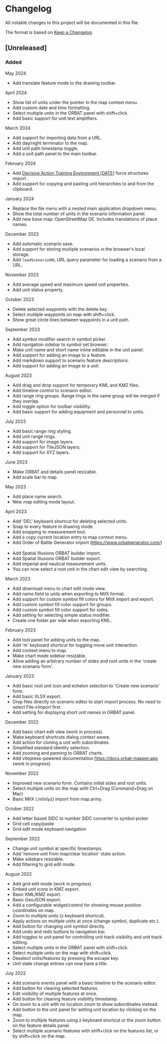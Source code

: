 # Changelog

All notable changes to this project will be documented in this file.

The format is based on [Keep a Changelog](https://keepachangelog.com/en/1.0.0/).

## [Unreleased]

### Added

May 2024

- Add translate feature mode to the drawing toolbar.

April 2024

- Show list of units under the pointer in the map context menu.
- Add custom date and time formatting.
- Select multiple units in the ORBAT panel with shift+click.
- Add basic support for unit text amplifiers.

March 2024

- Add support for importing data from a URL.
- Add day/night terminator to the map.
- Add unit path timestamp toggle.
- Add a unit path panel to the main toolbar.

February 2024

- Add [Decisive Action Training Environment (DATE)](https://odin.tradoc.army.mil/DATEWORLD) force structures import .
- Add support for copying and pasting unit hierarchies to and from the clipboard.

January 2024

- Replace the file menu with a nested main application dropdown menu.
- Show the total number of units in the scenario information panel.
- Add new base map: OpenStreetMap DE. Includes translations of place names.

December 2023

- Add automatic scenario save.
- Add support for storing multiple scenarios in the browser's local storage.
- Add `loadScenarioURL` URL query parameter for loading a scenario from a URL.

November 2023

- Add average speed and maximum speed unit properties.
- Add unit status property.

October 2023

- Delete selected waypoints with the delete key.
- Select multiple waypoints on map with shift+click.
- Show great circle lines between waypoints in a unit path.

September 2023

- Add symbol modifier search in symbol picker.
- Add navigation sidebar to symbol set browser.
- Make unit name and short name inline editable in the unit panel.
- Add support for adding an image to a feature.
- Add markdown support to scenario feature descriptions.
- Add support for adding an image to a unit.

August 2023

- Add drag and drop support for temporary KML and KMZ files.
- Add timeline control to scenario editor.
- Add range ring groups. Range rings in the same group will be merged if they overlap.
- Add toggle option for toolbar visibility.
- Add basic support for adding equipment and personnel to units.

July 2023

- Add basic range ring styling.
- Add unit range rings.
- Add support for image layers.
- Add support for TileJSON layers.
- Add support for XYZ layers.

June 2023

- Make ORBAT and details panel resizable.
- Add scale bar to map.

May 2023

- Add place name search.
- New map editing mode layout.

April 2023

- Add 'DEL' keyboard shortcut for deleting selected units.
- Snap to every feature in drawing mode.
- Add snapping to measurement tool.
- Add a copy current location entry to map context menu.
- Add Order of Battle Generator import (https://www.orbatgenerator.com/) .
- Add Spatial Illusions ORBAT builder import.
- Add Spatial Illusions ORBAT builder export.
- Add imperial and nautical measurement units.
- You can now select a root unit in the chart edit view by searching.

March 2023

- Add download menu to chart edit mode view.
- Add name field to units when exporting to MilX format.
- Add support for custom symbol fill colors for MilX import and export.
- Add custom symbol fill color support for groups.
- Add custom symbol fill color support for sides.
- Add setting for selecting simple status modifier.
- Create one folder per side when exporting KML.

February 2023

- Add tool panel for adding units to the map.
- Add 'm' keyboard shortcut for toggling move unit interaction.
- Add context menu to map.
- Make chart mode sidebar resizable.
- Allow adding an arbitrary number of sides and root units in the 'create new scenario form'.

January 2023

- Add basic root unit icon and echelon selection to 'Create new scenario' form.
- Add basic XLSX export.
- Drop files directly on scenario editor to start import process. No need to select File->Import first.
- Add setting for displaying short unit names in ORBAT panel.

December 2022

- Add basic chart edit view (work in process).
- Make keyboard shortcuts dialog context aware.
- Add action for cloning a unit with subordinates.
- Simplified standard identity selection.
- Add zooming and panning to ORBAT charts.
- Add vitepress-powered documentation https://docs.orbat-mapper.app (work in progress).

November 2022

- Improved new scenario form. Contains initial sides and root units.
- Select multiple units on the map with Ctrl+Drag (Command+Drag on Mac)
- Basic MilX (.milxlyz) import from map.army.

October 2022

- Add letter based SIDC to number SIDC converter to symbol picker
- Grid cell copy/paste
- Grid edit mode keyboard navigation

September 2022

- Change unit symbol at specific timestamps.
- Add 'remove unit from map/clear location' state action.
- Make sidebars resizable.
- Add filtering to grid edit mode.

August 2022

- Add grid edit mode (work in progress).
- Embed unit icons in KMZ export.
- Basic KML/KMZ export.
- Basic GeoJSON export.
- Add a configurable widget/control for showing mouse position coordinates on map.
- Zoom to multiple units (z keyboard shortcut).
- Apply actions on multiple units at once (change symbol, duplicate etc.).
- Add button for changing unit symbol directly.
- Add undo and redo buttons to navigation bar.
- Add toggles to unit panel for controlling unit track visibility and unit track editing.
- Select multiple units in the ORBAT panel with shift+click.
- Select multiple units on the map with shift+click.
- Deselect units/features by pressing the escape key.
- Unit state change entries can now have a title.

July 2022

- Add scenario events panel with a basic timeline to the scenario editor.
- Add button for clearing selected features.
- Edit visibility of multiple features at once.
- Add button for clearing feature visibility timestamp.
- On zoom to a unit with no location zoom to show subordinates instead.
- Add button to the unit panel for setting unit location by clicking on the map.
- Zoom to multiple features using z keyboard shortcut or the zoom button on the feature details panel.
- Select multiple scenario features with shift+click on the features list, or by shift+click on the map.
